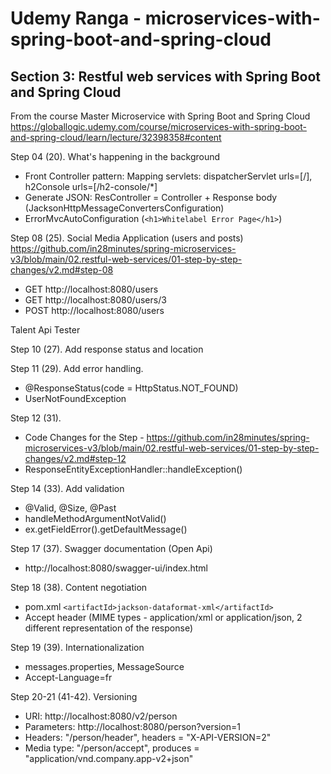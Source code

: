 # Udemy Ranga - microservices-with-spring-boot-and-spring-cloud
## Section 3: Restful web services with Spring Boot and Spring Cloud 
From the course Master Microservice with Spring Boot and Spring Cloud  
https://globallogic.udemy.com/course/microservices-with-spring-boot-and-spring-cloud/learn/lecture/32398358#content

Step 04 (20). What's happening in the background
- Front Controller pattern: Mapping servlets: dispatcherServlet urls=[/], h2Console urls=[/h2-console/*]
- Generate JSON: ResController = Controller + Response body (JacksonHttpMessageConvertersConfiguration)
- ErrorMvcAutoConfiguration (`<h1>Whitelabel Error Page</h1>`)

Step 08 (25). Social Media Application (users and posts)<br>
https://github.com/in28minutes/spring-microservices-v3/blob/main/02.restful-web-services/01-step-by-step-changes/v2.md#step-08

- GET http://localhost:8080/users
- GET http://localhost:8080/users/3
- POST http://localhost:8080/users

Talent Api Tester

Step 10 (27). Add response status and location

Step 11 (29). Add error handling.<br>
- @ResponseStatus(code = HttpStatus.NOT_FOUND)
- UserNotFoundException

Step 12 (31).
- Code Changes for the Step - https://github.com/in28minutes/spring-microservices-v3/blob/main/02.restful-web-services/01-step-by-step-changes/v2.md#step-12
- ResponseEntityExceptionHandler::handleException()

Step 14 (33). Add validation
- @Valid, @Size, @Past
- handleMethodArgumentNotValid()
- ex.getFieldError().getDefaultMessage()

Step 17 (37). Swagger documentation (Open Api)
- http://localhost:8080/swagger-ui/index.html

Step 18 (38). Content negotiation
- pom.xml `<artifactId>jackson-dataformat-xml</artifactId>`
- Accept header (MIME types - application/xml or application/json, 2 different representation of the response)

Step 19 (39). Internationalization
- messages.properties, MessageSource
- Accept-Language=fr

Step 20-21 (41-42). Versioning
- URI: http://localhost:8080/v2/person
- Parameters: http://localhost:8080/person?version=1
- Headers: "/person/header", headers = "X-API-VERSION=2"
- Media type: "/person/accept", produces = "application/vnd.company.app-v2+json"
   